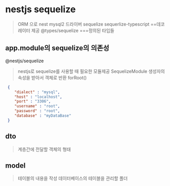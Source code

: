 # nestjs sequelize

> ORM 으로 nest
> mysql2 드라이버
> sequelize
> sequerlize-typescript ==데코레이터 제공
> @types/sequelize ===정의된 타입들

## app.module의 sequelize의 의존성
@nestjs/sequelize
> nestjs로 sequelize를 사용할 때 필요한 모듈제공
> SequelizeModule
> 생성자의 속성을 받아서 객체로 반환
> forRoot()
```json
 {
    "dialect" : "mysql",
    "host" : "localhost",
    "port" : "3306",
    "username" : "root",
    "password" : "root",
    "database" : "myDataBase"
 }
```

## dto
> 계층간에 전달할 객체의 형태

## model
> 테이블의 내용을 작성
> 데이터베이스의 테이블을 관리할 폴더